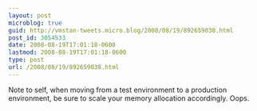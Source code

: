 ```yaml
---
layout: post
microblog: true
guid: http://vmstan-tweets.micro.blog/2008/08/19/892659038.html
post_id: 3054533
date: 2008-08-19T17:01:18-0600
lastmod: 2008-08-19T17:01:18-0600
type: post
url: /2008/08/19/892659038.html
---
```

Note to self, when moving from a test environment to a production environment, be sure to scale your memory allocation accordingly. Oops.
